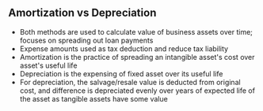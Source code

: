 ## Amortization vs Depreciation

- Both methods are used to calculate value of business assets over time; focuses on spreading out loan payments
- Expense amounts used as tax deduction and reduce tax liability
- Amortization is the practice of spreading an intangible asset's cost over asset's useful life
- Depreciation is the expensing of fixed asset over its useful life
- For depreciation, the salvage/resale value is deducted from original cost, and difference is depreciated evenly over years of expected life of the asset as tangible assets have some value
